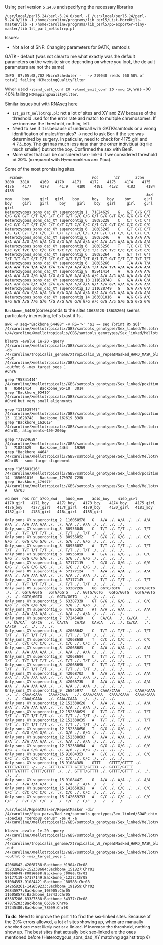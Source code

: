 Using perl version `5.24.0` and specifying the necessary libraries
```
/usr/local/perl5.24/perl-5.24.0/perl -I /usr/local/perl5.24/perl-5.24.0/lib -I /home/caroline/programs/lib_perl5/List-MoreUtils-master/lib -I /home/caroline/programs/lib_perl5/p5-exporter-tiny-master/lib 1st_part_mellotrop.pl
```
Issues:
- Not a lot of SNP. Changing parameters for GATK, samtools 

GATK - default (was not clear to me what exactly was the default parameters on the website since depending on where you look, the default parameters are not the same)
```
INFO  07:05:08,702 MicroScheduler -   -> 279048 reads (60.50% of total) failing HCMappingQualityFilter
```
When used `-stand_call_conf 20 -stand_emit_conf 20 -mmq 10`, was ~30-40% failing `HCMappingQualityFilter`. 

Similar issues but with RNAseq [here](http://gatkforums.broadinstitute.org/gatk/discussion/4402/loss-of-reads-in-hcmappingqualityfilter)

- `1st_part_mellotrop.pl`: not a lot of sites and XY and ZW because of the threshold used for the error rate and match to multiple chromosomes. If we increase the threshold, nothing left.
- Need to see if it is because of undercall with GATK/samtools or a wrong identification of males/females? -> need to ask Ben if the sex was determined by surgery.
In paticular, need to check for 4175_girl and 4173_boy. The girl has much less data than the other individual (fq file much smaller) but not the boy. Confirmed the sex with BenF. 
- More sites that can be considered sex-linked if we considered threshold of 20% (compared with Hymenochirus and Pipa). 

Some of the most promissing sites.
```
  #CHROM	                            POS	      REF       3799    3800   3810     4169   4170    4171    4172    4173    4174    4175    4176    4177    4178     4179    4180    4181   4182    4183     4184    4185
                                                                 dad    mom     boy     girl   girl    boy      boy    boy     boy      girl    boy     girl    girl     boy     girl    boy   girl     girl    girl     girl
Heterozygous_sons_dad_XY supercontig_1	71824629	G	G/T	G/G	G/T	G/G	G/G	G/T	G/T	G/G	G/T	G/T	G/T	G/G	G/G	G/T	G/G	G/T	G/G	G/G	G/G	G/G
Heterozygous_sons_dad_XY supercontig_6	18685228	C	C/T	C/C	C/T	C/C	C/C	C/T	C/T	C/C	C/T	C/T	C/T	C/C	C/C	C/T	C/C	C/T	C/C	C/C	C/C	C/C
Heterozygous_sons_dad_XY supercontig_6	18685245	C	C/T	C/C	C/T	C/C	C/C	C/T	C/T	C/C	C/T	C/T	C/T	C/C	C/C	C/T	C/C	C/T	C/C	C/C	C/C	C/C
Heterozygous_sons_dad_XY supercontig_6	18685246	A	A/G	A/A	A/G	A/A	A/A	A/G	A/G	A/A	A/G	A/G	A/G	A/A	A/A	A/G	A/A	A/G	A/A	A/A	A/A	A/A
Heterozygous_sons_dad_XY supercontig_6	18685256	T	T/C	C/C	T/C	C/C	C/C	T/C	T/C	C/C	T/C	T/C	T/C	C/C	C/C	T/C	C/C	T/C	C/C	C/C	C/C	C/C
Heterozygous_sons_dad_XY supercontig_6	18685264	G	G/T	T/T	G/T	T/T	T/T	G/T	G/T	T/T	G/T	G/T	G/T	T/T	T/T	G/T	T/T	G/T	T/T	T/T	T/T	T/T
Heterozygous_sons_dad_XY supercontig_6	18685266	T	T/A	A/A	T/A	A/A	A/A	T/A	T/A	A/A	T/A	T/A	T/A	A/A	A/A	T/A	A/A	T/A	A/A	A/A	A/A	A/A
Heterozygous_sons_dad_XY supercontig_8	95841414	A	A/G	A/A	A/G	A/A	A/A	A/G	A/G	A/A	A/G	A/G	A/G	A/A	A/A	A/G	A/A	A/G	A/A	A/A	A/A	A/A
Heterozygous_sons_dad_XY supercontig_13	111628748	G	G/A	A/A	G/A	A/A	A/A	G/A	G/A	A/A	G/A	G/A	G/A	A/A	A/A	G/A	A/A	G/A	A/A	A/A	A/A	A/A
Heterozygous_sons_dad_XY supercontig_13	111628749	G	G/A	A/A	G/A	A/A	A/A	G/A	G/A	A/A	G/A	G/A	G/A	A/A	A/A	G/A	A/A	G/A	A/A	A/A	A/A	A/A
Heterozygous_sons_dad_XY supercontig_14	165601016	A	A/G	G/G	A/G	G/G	G/G	A/G	A/G	G/G	A/G	A/G	A/G	G/G	G/G	A/G	G/G	A/G	G/G	G/G	G/G	G/G

```
`Backbone_64488`(corresponds to the sites `18685228-18685266`) seems particularly interesting, let's blast it 1st.
```
awk -v seq="Backbone_64488" -v RS='>' '$1 == seq {print RS $0}' /4/caroline/Xmellotropicalis/GBS/samtools_genotypes/Sex_linked/Mellotrop_putative_sex_linked_polym1ratio0_HF.fa >/4/caroline/Xmellotropicalis/GBS/samtools_genotypes/Sex_linked/Mellotrop_putative_sex_linked_Backbone_64488.fa
```
```
blastn -evalue 1e-20 -query /4/caroline/Xmellotropicalis/GBS/samtools_genotypes/Sex_linked/Mellotrop_putative_sex_linked_Backbone_64488.fa -db /4/caroline/tropicalis_genome/Xtropicalis_v9_repeatMasked_HARD_MASK_blastable -out /4/caroline/Xmellotropicalis/GBS/samtools_genotypes/Sex_linked/Mellotrop_Backbone_64488_tropv9 -outfmt 6 -max_target_seqs 1
#Chr6
```
```
grep "95841414" /4/caroline/Xmellotropicalis/GBS/samtools_genotypes/Sex_linked/positions_HF.txt 
8	95841414	Backbone_95410	3014
grep "Backbone_95410" /4/caroline/Xmellotropicalis/GBS/samtools_genotypes/Sex_linked/Mellotrop_potential_sex_linked_MASKED_tropv9
#Chr8 but very small alignments

grep "111628748" /4/caroline/Xmellotropicalis/GBS/samtools_genotypes/Sex_linked/positions_HF.txt 
13	111628748	Backbone_162619	3388
grep "Backbone_162619" /4/caroline/Xmellotropicalis/GBS/samtools_genotypes/Sex_linked/Mellotrop_potential_sex_linked_MASKED_tropv9
#Chr01, alignments~100-200bp

grep "71824629" /4/caroline/Xmellotropicalis/GBS/samtools_genotypes/Sex_linked/positions_HF.txt 
1	71824629	Backbone_4464	19269
grep "Backbone_4464" /4/caroline/Xmellotropicalis/GBS/samtools_genotypes/Sex_linked/Mellotrop_potential_sex_linked_MASKED_tropv9
#Chr08 - some large alignement

grep "165601016" /4/caroline/Xmellotropicalis/GBS/samtools_genotypes/Sex_linked/positions_HF.txt 
14	165601016	Backbone_179970	7256
grep "Backbone_179970" /4/caroline/Xmellotropicalis/GBS/samtools_genotypes/Sex_linked/Mellotrop_potential_sex_linked_MASKED_tropv9
#	Chr03
```
```
#CHROM	POS	REF	3799_dad	3800_mom	3810_boy	4169_girl	4170_girl	4171_boy	4172_boy	4173_boy	4174_boy	4175_girl	4176_boy	4177_girl	4178_girl	4179_boy	4180_girl	4181_boy	4182_girl	4183_girl	4184_girl	4185_girl

Only_sons_XY supercontig_2	116058578	G	A/A	./.	A/A	./.	./.	A/A	A/A	./.	A/A	A/A	A/A	./.	./.	A/A	./.	A/A	./.	./.	./.	./.
Only_sons_XY supercontig_3	80956048	C	T/T	./.	T/T	./.	./.	T/T	T/T	./.	T/T	T/T	T/T	./.	./.	T/T	./.	T/T	./.	./.	./.	./.
Only_sons_XY supercontig_3	80956052	T	G/G	./.	G/G	./.	./.	G/G	G/G	./.	G/G	G/G	G/G	./.	./.	G/G	./.	G/G	./.	./.	./.	./.
Only_sons_XY supercontig_3	80956057	A	T/T	./.	T/T	./.	./.	T/T	T/T	./.	T/T	T/T	T/T	./.	./.	T/T	./.	T/T	./.	./.	./.	./.
Only_sons_XY supercontig_3	80956058	A	G/G	./.	G/G	./.	./.	G/G	G/G	./.	G/G	G/G	G/G	./.	./.	G/G	./.	G/G	./.	./.	./.	./.
Only_sons_XY supercontig_4	57177119	T	G/G	./.	G/G	./.	./.	G/G	G/G	./.	G/G	G/G	G/G	./.	./.	G/G	./.	G/G	./.	./.	./.	./.
Only_sons_XY supercontig_4	57177124	T	A/A	./.	A/A	./.	./.	A/A	A/A	./.	A/A	A/A	A/A	./.	./.	A/A	./.	A/A	./.	./.	./.	./.
Only_sons_XY supercontig_4	57177149	C	T/T	./.	T/T	./.	./.	T/T	T/T	./.	T/T	T/T	T/T	./.	./.	T/T	./.	T/T	./.	./.	./.	./.
Only_sons_XY supercontig_5	63387286	GG	GGTG/GGTG	./.	GGTG/GGTG	./.	./.	GGTG/GGTG	GGTG/GGTG	./.	GGTG/GGTG	GGTG/GGTG	GGTG/GGTG	./.	./.	GGTG/GGTG	./.	GGTG/GGTG	./.	./.	./.	./.
Only_sons_XY supercontig_5	63387338	GT	G/G	./.	G/G	./.	./.	G/G	G/G	./.	G/G	G/G	G/G	./.	./.	G/G	./.	G/G	./.	./.	./.	./.
Only_sons_XY supercontig_6	47875203	AT	A/A	./.	A/A	./.	./.	A/A	A/A	./.	A/A	A/A	A/A	./.	./.	A/A	./.	A/A	./.	./.	./.	./.
Only_sons_XY supercontig_7	37245480	C	CA/CA	./.	CA/CA	./.	./.	CA/CA	CA/CA	./.	CA/CA	CA/CA	CA/CA	./.	./.	CA/CA	./.	CA/CA	./.	./.	./.	./.
Only_sons_XY supercontig_8	42068642	C	T/T	./.	T/T	./.	./.	T/T	T/T	./.	T/T	T/T	T/T	./.	./.	T/T	./.	T/T	./.	./.	./.	./.
Only_sons_XY supercontig_8	42068680	T	C/C	./.	C/C	./.	./.	C/C	C/C	./.	C/C	C/C	C/C	./.	./.	C/C	./.	C/C	./.	./.	./.	./.
Only_sons_XY supercontig_8	42068683	C	A/A	./.	A/A	./.	./.	A/A	A/A	./.	A/A	A/A	A/A	./.	./.	A/A	./.	A/A	./.	./.	./.	./.
Only_sons_XY supercontig_8	42068684	C	T/T	./.	T/T	./.	./.	T/T	T/T	./.	T/T	T/T	T/T	./.	./.	T/T	./.	T/T	./.	./.	./.	./.
Only_sons_XY supercontig_8	42068696	C	T/T	./.	T/T	./.	./.	T/T	T/T	./.	T/T	T/T	T/T	./.	./.	T/T	./.	T/T	./.	./.	./.	./.
Only_sons_XY supercontig_8	42068703	G	A/A	./.	A/A	./.	./.	A/A	A/A	./.	A/A	A/A	A/A	./.	./.	A/A	./.	A/A	./.	./.	./.	./.
Only_sons_XY supercontig_8	42068738	G	A/A	./.	A/A	./.	./.	A/A	A/A	./.	A/A	A/A	A/A	./.	./.	A/A	./.	A/A	./.	./.	./.	./.
Only_sons_XY supercontig_9	26845977	CA	CAAA/CAAA	./.	CAAA/CAAA	./.	./.	CAAA/CAAA	CAAA/CAAA	./.	CAAA/CAAA	CAAA/CAAA	CAAA/CAAA	./.	./.	CAAA/CAAA	./.	CAAA/CAAA	./.	./.	./.	./.
Only_sons_XY supercontig_12	152338628	C	A/A	./.	A/A	./.	./.	A/A	A/A	./.	A/A	A/A	A/A	./.	./.	A/A	./.	A/A	./.	./.	./.	./.
Only_sons_XY supercontig_12	152338629	G	T/T	./.	T/T	./.	./.	T/T	T/T	./.	T/T	T/T	T/T	./.	./.	T/T	./.	T/T	./.	./.	./.	./.
Only_sons_XY supercontig_12	152338635	A	T/T	./.	T/T	./.	./.	T/T	T/T	./.	T/T	T/T	T/T	./.	./.	T/T	./.	T/T	./.	./.	./.	./.
Only_sons_XY supercontig_12	152338650	T	G/G	./.	G/G	./.	./.	G/G	G/G	./.	G/G	G/G	G/G	./.	./.	G/G	./.	G/G	./.	./.	./.	./.
Only_sons_XY supercontig_12	152338683	G	A/A	./.	A/A	./.	./.	A/A	A/A	./.	A/A	A/A	A/A	./.	./.	A/A	./.	A/A	./.	./.	./.	./.
Only_sons_XY supercontig_12	152338684	A	G/G	./.	G/G	./.	./.	G/G	G/G	./.	G/G	G/G	G/G	./.	./.	G/G	./.	G/G	./.	./.	./.	./.
Only_sons_XY supercontig_15	91084353	A	C/C	./.	C/C	./.	./.	C/C	C/C	./.	C/C	C/C	C/C	./.	./.	C/C	./.	C/C	./.	./.	./.	./.
Only_sons_XY supercontig_15	91084388	GTTT	GTTTT/GTTTT	./.	GTTTT/GTTTT	./.	./.	GTTTT/GTTTT	GTTTT/GTTTT	./.	GTTTT/GTTTT	GTTTT/GTTTT	GTTTT/GTTTT	./.	./.	GTTTT/GTTTT	./.	GTTTT/GTTTT	./.	./.	./.	./.
Only_sons_XY supercontig_15	91084421	G	A/A	./.	A/A	./.	./.	A/A	A/A	./.	A/A	A/A	A/A	./.	./.	A/A	./.	A/A	./.	./.	./.	./.
Only_sons_XY supercontig_15	142658261	A	C/C	./.	C/C	./.	./.	C/C	C/C	./.	C/C	C/C	C/C	./.	./.	C/C	./.	C/C	./.	./.	./.	./.
Only_sons_XY supercontig_15	142659233	A	C/C	./.	C/C	./.	./.	C/C	C/C	./.	C/C	C/C	C/C	./.	./.	C/C	./.	C/C	./.	./.	./.	./.
```
```
/usr/local/RepeatMasker/RepeatMasker -dir /4/caroline/Pipa_parva/Rad_seq/samtools_genotypes/Sex_linked/SOAP_chim_assembly/no_filtered/ -species "xenopus genus" -pa 4 -a /4/caroline/Xmellotropicalis/GBS/samtools_genotypes/Sex_linked/Mellotrop_putative_sex_linked_polym1ratio0_HF.fa
```
```
blastn -evalue 1e-20 -query /4/caroline/Xmellotropicalis/GBS/samtools_genotypes/Sex_linked/Mellotrop_putative_sex_linked_polym1ratio0_HF.fa.masked -db /4/caroline/tropicalis_genome/Xtropicalis_v9_repeatMasked_HARD_MASK_blastable -out /4/caroline/Xmellotropicalis/GBS/samtools_genotypes/Sex_linked/Mellotrop_potential_sex_linked_MASKED_tropv9 -outfmt 6 -max_target_seqs 1
```
```
42068642-42068738:Backbone_91904:Chr08
152338628-152338684:Backbone_151827:Chr01
80956048-80956058:Backbone_30066:Chr02
57177119-57177149:Backbone_41237:Chr08
91084353-91084421:Backbone_188583:Chr08
142658261-142659233:Backbone_191959:Chr02
26845977:Backbone_103905:Chr05
116058578:Backbone_19743:Chr05
63387286-63387338:Backbone_54377:Chr08
47875203:Backbone_66386:Chr06
37245480:Backbone_78609:Chr08

```
**To do**:
Need to improve the part 1 to find the sex-linked sites. Because of the 20% errors allowed, a lot of sites showing up, when are manually checked are most likely not sex-linked. If increase the threshold, nothing show up. The best sites that actually look sex-linked are the ones mentioned before (Heterozygous_sons_dad_XY matching against trop 6)
